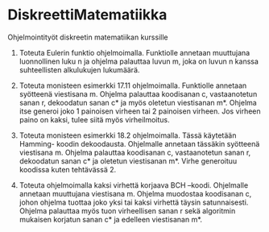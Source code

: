 # DiskreettiMatematiikka
 Ohjelmointityöt diskreetin matematiikan kurssille


1. Toteuta Eulerin funktio ohjelmoimalla. Funktiolle annetaan muuttujana luonnollinen luku n ja ohjelma palauttaa luvun m, joka on luvun n kanssa suhteellisten alkulukujen lukumäärä.


2. Toteuta monisteen esimerkki 17.11 ohjelmoimalla. Funktiolle annetaan syötteenä viestisana m. Ohjelma palauttaa koodisanan c, vastaanotetun sanan r, dekoodatun sanan c* ja myös oletetun viestisanan m*. Ohjelma itse generoi joko 1 painoisen virheen tai 2 painoisen virheen. Jos virheen paino on kaksi, tulee siitä myös virheilmoitus.


3. Toteuta monisteen esimerkki 18.2 ohjelmoimalla. Tässä käytetään Hamming- koodin dekoodausta. Ohjelmalle annetaan tässäkin syötteenä viestisana m. Ohjelma palauttaa koodisanan c, vastaanotetun sanan r, dekoodatun sanan c* ja oletetun viestisanan m*. Virhe generoituu koodissa kuten tehtävässä 2.


4. Toteuta ohjelmoimalla kaksi virhettä korjaava BCH –koodi. Ohjelmalle annetaan muuttujana viestisana m. Ohjelma muodostaa koodisanan c, johon ohjelma tuottaa joko yksi tai kaksi virhettä täysin satunnaisesti. Ohjelma palauttaa myös tuon virheellisen sanan r sekä algoritmin mukaisen korjatun sanan c* ja edelleen viestisanan m*.